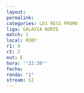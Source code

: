 ```yaml
---
layout: 
permalink: 
categories: LD1 RES1 PROMO
liga: GALAXIA NORTE
match: 1
local: RUBY
r1: 0
r2: 2
out: E
hora: '"22:30"'
fecha: 
ronda: "1"
stream: SI
---
```

